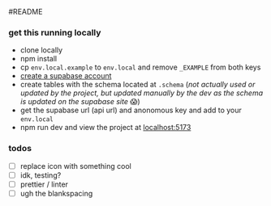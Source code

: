 #README

### get this running locally
* clone locally
* npm install
* cp `env.local.example` to `env.local` and remove `_EXAMPLE` from both keys
* [create a supabase account](https://supabase.com/dashboard/sign-in?returnTo=%2Forganizations)
* create tables with the schema located at `.schema` (*not actually used or updated by the project, but updated manually by the dev as the schema is updated on the supabase site* :scream:)
* get the supabase url (api url) and anonomous key and add to your `env.local`
* npm run dev and view the project at [localhost:5173](http://localhost:5173/)

### todos

* [ ] replace icon with something cool
* [ ] idk, testing?
* [ ] prettier / linter
* [ ] ugh the blankspacing
